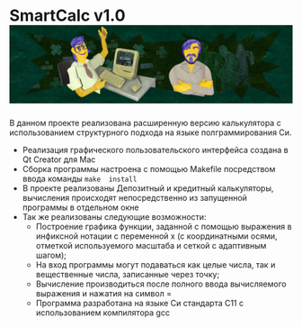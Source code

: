 # SmartCalc v1.0 ![SmartCalc](../../misc/rus/images/smartcalc.jpg)

В данном проекте реализована расширенную версию  калькулятора с использованием структурного подхода на языке полграммирования Си.


- Реализация графического пользовательского интерфейса создана в Qt Creator для Mac
- Сборка программы настроена с помощью Makefile посредством ввода команды 
``` make  install ```
- В проекте реализованы Депозитный и кредитный калькуляторы, вычисления происходят непосредственно из запущенной программы в отдельном окне
- Так же реализованы следующие возможности: 
    - Построение графика функции, заданной с помощью выражения в инфиксной нотации с переменной x  (с координатными осями, отметкой используемого масштаба и сеткой с адаптивным шагом);
    - На вход программы могут подаваться как целые числа, так и вещественные числа, записанные через точку;
    -  Вычисление производиться после полного ввода вычисляемого выражения и нажатия на символ =
    - Программа разработана на языке Си стандарта C11 с использованием компилятора gcc
